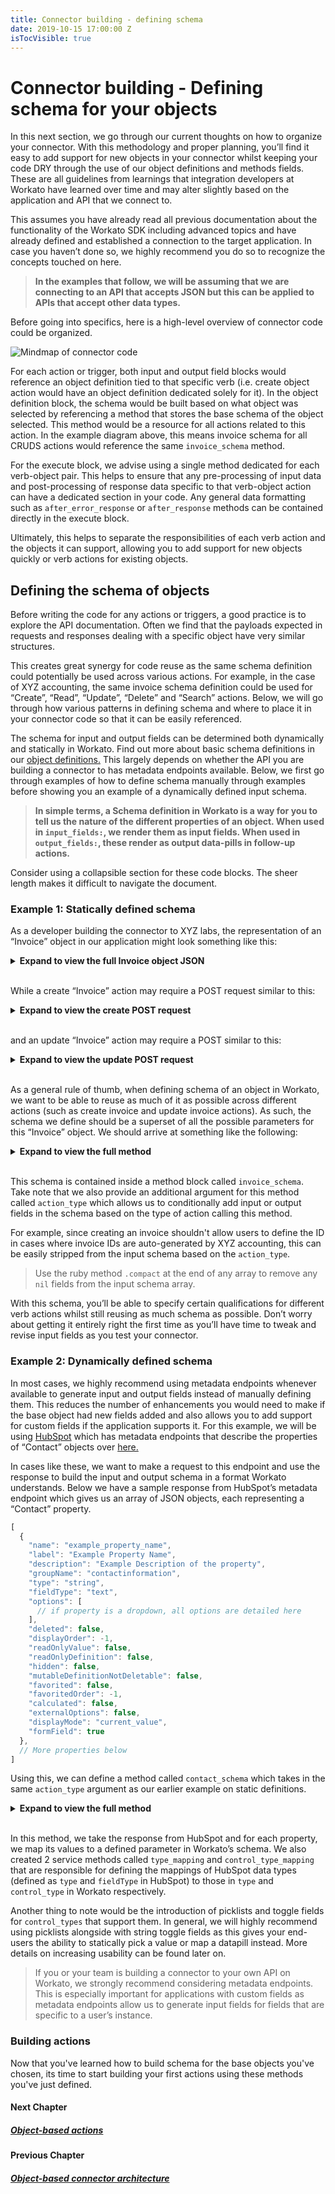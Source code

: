 ```yaml
---
title: Connector building - defining schema
date: 2019-10-15 17:00:00 Z
isTocVisible: true
---
```


# Connector building - Defining schema for your objects
In this next section, we go through our current thoughts on how to organize your connector. With this methodology and proper planning, you’ll find it easy to add support for new objects in your connector whilst keeping your code DRY through the use of our object definitions and methods fields. These are all guidelines from learnings that integration developers at Workato have learned over time and may alter slightly based on the application and API that we connect to.

This assumes you have already read all previous documentation about the functionality of the Workato SDK including advanced topics and have already defined and established a connection to the target application. In case you haven’t done so, we highly recommend you do so to recognize the concepts touched on here.

> **In the examples that follow, we will be assuming that we are connecting to an API that accepts JSON but this can be applied to APIs that accept other data types.**

Before going into specifics, here is a high-level overview of connector code could be organized.

![Mindmap of connector code](/assets/images/sdk/structure.png)

For each action or trigger, both input and output field blocks would reference an object definition tied to that specific verb (i.e. create object action would have an object definition dedicated solely for it). In the object definition block, the schema would be built based on what object was selected by referencing a method that stores the base schema of the object selected. This method would be a resource for all actions related to this action. In the example diagram above, this means invoice schema for all CRUDS actions would reference the same `invoice_schema` method.

For the execute block, we advise using a single method dedicated for each verb-object pair. This helps to ensure that any pre-processing of input data and post-processing of response data specific to that verb-object action can have a dedicated section in your code. Any general data formatting such as `after_error_response` or `after_response` methods can be contained directly in the execute block.

Ultimately, this helps to separate the responsibilities of each verb action and the objects it can support, allowing you to add support for new objects quickly or verb actions for existing objects.

## Defining the schema of objects
Before writing the code for any actions or triggers, a good practice is to explore the API documentation. Often we find that the payloads expected in requests and responses dealing with a specific object have very similar structures.

This creates great synergy for code reuse as the same schema definition could potentially be used across various actions. For example, in the case of XYZ accounting, the same invoice schema definition could be used for “Create”, “Read”, “Update”, “Delete” and “Search” actions. Below, we will go through how various patterns in defining schema and where to place it in your connector code so that it can be easily referenced.

The schema for input and output fields can be determined both dynamically and statically in Workato. Find out more about basic schema definitions in our [object definitions.](developing-connectors/sdk/object-definition.md) This largely depends on whether the API you are building a connector to has metadata endpoints available. Below, we first go through examples of how to define schema manually through examples before showing you an example of a dynamically defined input schema.

> **In simple terms, a Schema definition in Workato is a way for you to tell us the nature of the different properties of an object. When used in `input_fields:`, we render them as input fields. When used in `output_fields:`, these render as output data-pills in follow-up actions.**

Consider using a collapsible section for these code blocks. The sheer length makes it difficult to navigate the document.

### Example 1: Statically defined schema
As a developer building the connector to XYZ labs, the representation of an “Invoice” object in our application might look something like this:

<details>
  <summary><b>Expand to view the full Invoice object JSON</b></summary>

```json
{
  "TxnDate": "2019-09-19",
  "ID": "1",
  "TotalAmt": 362.07,
  "Line": [
    {
      "Description": "Rock Fountain",
      "SalesItemLineDetail": {
        "Qty": 1,
        "UnitPrice": 275
      },
      "Line-Num": 1,
      "Amount": 275.0,
      "Id": "1"
    },
    {
      "Description": "Fountain Pump",
      "SalesItemLineDetail": {
        "Qty": 1,
        "UnitPrice": 12.75
      },
      "LineNum": 2,
      "Amount": 12.75,
      "Id": "2"
    }
  ],
  "DueDate": "2019-10-19",
  "DocNumber": "1037",
  "Deposit": 0,
  "Balance": 362.07,
  "CustomerRef": {
    "name": "Sonnenschein Family Store",
    "value": "24"
  },
  "BillEmail": {
    "Address": "Familiystore@intuit.com"
  },
  "BillAddr": {
    "Line1": "Russ Sonnenschein",
    "Long": "-122.1141681",
    "Lat": "37.4238562",
    "Id": "95"
  },
  "MetaData": {
    "CreateTime": "2014-09-19T13:16:17-07:00",
    "LastUpdatedTime": "2014-09-19T13:16:17-07:00"
  }
}
```
</details>

<br>

While a create “Invoice” action may require a POST request similar to this:

<details>
  <summary><b>Expand to view the create POST request</b></summary>

```curl
POST /invoice/create
Content type:application/json

{
  "Line": [
    {
      "Description": "Fountain straws",
      "SalesItemLineDetail": {
        "Qty": 100,
        "UnitPrice": 0.075,
      },
      "Line-Num": 1,
      "Amount": 7.50,
      "Id": "192 "
    },
  ],
  "CustomerRef": {
    "value": "1"
  }
}
```
</details>

<br>

and an update “Invoice” action may require a POST similar to this:

<details>
  <summary><b>Expand to view the update POST request</b></summary>

```curl
POST /invoice/update
Content type:application/json

{
  "ID": "1",
  "Line": [
    {
      "Description": "Fountain straws",
      "SalesItemLineDetail": {
        "Qty": 100,
        "UnitPrice": 0.075,
      },
      "Line-Num": 1,
      "Amount": 7.50,
      "Id": "192 "
    },
  ],
  "CustomerRef": {
    "value": "1"
  }
}
```
</details>
<br>

As a general rule of thumb, when defining schema of an object in Workato, we want to be able to reuse as much of it as possible across different actions (such as create invoice and update invoice actions). As such, the schema we define should be a superset of all the possible parameters for this “Invoice” object. We should arrive at something like the following:
<br>
<details>
  <summary><b>Expand to view the full method</b></summary>

```ruby
methods: {
  invoice_schema: lambda do |action_type|
    [
      { name: "Id" } if action_type != 'create',
      { name: "TxnDate" },
      { name: "TotalAmt", type: "number" },
      {
        name: "Line",
        type: "array",
        of: "object",
        properties: [
          { name: "Description" },
          {
            name: "SalesItemLineDetail",
            type: "object",
            properties: [
              { name: "Qty", type: "number" },
              { name: "UnitPrice", type: "number" }
            ]
          },
          { name: "Line-Num", type: "number" },
          { name: "Amount", type: "number" },
          { name: "Id" }
        ]
      },
      { name: "Due-Date" },
      { name: "Doc Number" },
      { name: "Deposit", type: "number" },
      { name: "Balance", type: "number" },
      {
        name: "CustomerRef",
        type: "object",
        properties: [
          { name: "name" }
          { name: "value" }
        ]
      },
      {
        name: "BillEmail",
        type: "object",
        properties: [
          { name: "Address" }
        ]
      },
      {
        name: "BillAddr",
        type: "object",
        properties: [
          { name: "Line1" },
          { name: "Lon" },
          { name: "Lat" },
          { name: "Id" }
        ]
      },
      {
        name: "MetaData",
        type: "object",
        properties: [
          { name: "CreateTime", type: "date_time" },
          { name: "LastUpdatedTime", type: "date_time" }
        ]
      }
    ].compact
  end
}
```
</details>

<br>

This schema is contained inside a method block called `invoice_schema`. Take note that we also provide an additional argument for this method called `action_type` which allows us to conditionally add input or output fields in the schema based on the type of action calling this method.

For example, since creating an invoice shouldn't allow users to define the ID in cases where invoice IDs are auto-generated by XYZ accounting, this can be easily stripped from the input schema based on the `action_type`.

> Use the ruby method `.compact` at the end of any array to remove any `nil` fields from the input schema array.

With this schema, you’ll be able to specify certain qualifications for different verb actions whilst still reusing as much schema as possible. Don’t worry about getting it entirely right the first time as you’ll have time to tweak and revise input fields as you test your connector.

### Example 2: Dynamically defined schema
In most cases, we highly recommend using metadata endpoints whenever available to generate input and output fields instead of manually defining them. This reduces the number of enhancements you would need to make if the base object had new fields added and also allows you to add support for custom fields if the application supports it. For this example, we will be using [HubSpot](https://www.hubspot.com) which has metadata endpoints that describe the properties of “Contact” objects over [here.](https://developers.hubspot.com/docs/methods/contacts/v2/get_contacts_properties)

In cases like these, we want to make a request to this endpoint and use the response to build the input and output schema in a format Workato understands. Below we have a sample response from HubSpot’s metadata endpoint which gives us an array of JSON objects, each representing a “Contact” property.

```js
[
  {
    "name": "example_property_name",
    "label": "Example Property Name",
    "description": "Example Description of the property",
    "groupName": "contactinformation",
    "type": "string",
    "fieldType": "text",
    "options": [
      // if property is a dropdown, all options are detailed here
    ],
    "deleted": false,
    "displayOrder": -1,
    "readOnlyValue": false,
    "readOnlyDefinition": false,
    "hidden": false,
    "mutableDefinitionNotDeletable": false,
    "favorited": false,
    "favoritedOrder": -1,
    "calculated": false,
    "externalOptions": false,
    "displayMode": "current_value",
    "formField": true
  },
  // More properties below
]
```

Using this, we can define a method called `contact_schema` which takes in the same `action_type` argument as our earlier example on static definitions.
<br>
<details>
  <summary><b>Expand to view the full method</b></summary>

```ruby
methods: {
  contact_schema: lambda do |action_type|
    get('/properties/v1/contacts/properties').map do |property|
      field = {
        name: property['name'],
        label: property['label'],
        hint: property['description'],
        type: call('type_mapping', property['type']),
        control_type: call('control_type_mapping', property['fieldType'])
      }

      if %w[select multiselect].include?(field[:control_type])
        picklist = {
          pick_list: property['options'].
          map { |option| [option['label'], option['value']]  }
        }
        field = field.merge(picklist)
      end

      if %w[boolean select multiselect].include?(field[:control_type])
        togglefield = {
          toggle_hint: 'Select manually',
          toggle_field: {
            name: property['name'],
            label: property['label'],
            type: 'string',
            control_type: 'text',
            toggle_hint: 'Map datapill',
            hint: "Enter in a valid option"
          }
        }
        field = field.merge(togglefield)
      end

      field
    end
  end,

  type_mapping: lambda do |input|
    case input
    when 'datetime'
      'date_time'
    when 'number'
      'integer'
    when 'booleancheckbox'
      'boolean'
    when 'bool'
      'boolean'
    when 'enumeration'
      'string'
    else
      input
    end
  end,

  control_type_mapping: lambda do |input|
    case input
    when 'textarea'
      'text-area'
    when 'datetime'
      'date_time'
    when 'booleancheckbox'
      'checkbox'
    when 'bool'
      'checkbox'
    when 'enumeration'
      'select'
    when 'radio'
      'select'
    when 'checkbox'
      'multiselect'
    else
      input
    end
  end
}
```
</details>

<br>

In this method, we take the response from HubSpot and for each property, we map its values to a defined parameter in Workato’s schema. We also created 2 service methods called `type_mapping` and `control_type_mapping` that are responsible for defining the mappings of HubSpot data types (defined as `type` and `fieldType` in HubSpot) to those in `type` and `control_type` in Workato respectively.

Another thing to note would be the introduction of picklists and toggle fields for `control_types` that support them. In general, we will highly recommend using picklists alongside with string toggle fields as this gives your end-users the ability to statically pick a value or map a datapill instead. More details on increasing usability can be found later on.

> If you or your team is building a connector to your own API on Workato, we strongly recommend considering metadata endpoints. This is especially important for applications with custom fields as metadata endpoints allow us to generate input fields for fields that are specific to a user’s instance.

### Building actions
Now that you've learned how to build schema for the base objects you've chosen, its time to start building your first actions using these methods you've just defined.

#### Next Chapter
##### [Object-based actions](connector-building-building-actions.md)

#### Previous Chapter
##### [Object-based connector architecture](connector-building-defining-schema.md)
